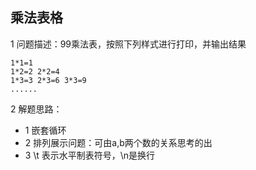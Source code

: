 ## 乘法表格

1 问题描述：99乘法表，按照下列样式进行打印，并输出结果

```
1*1=1
1*2=2 2*2=4
1*3=3 2*3=6 3*3=9
......
```


2 解题思路：

- 1 嵌套循环
- 2 排列展示问题：可由a,b两个数的关系思考的出
- 3 \t 表示水平制表符号，\n是换行